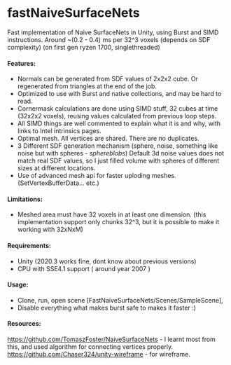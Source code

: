 # fastNaiveSurfaceNets
Fast implementation of Naive SurfaceNets in Unity, using Burst and SIMD instructions.
Around ~(0.2 - 0.4) ms per 32^3 voxels (depends on SDF complexity) (on first gen ryzen 1700, singlethreaded)

#### Features:
- Normals can be generated from SDF values of 2x2x2 cube. Or regenerated from triangles at the end of the job.
- Optimized to use with Burst and native collections, and may be hard to read.
- Cornermask calculations are done using SIMD stuff, 32 cubes at time (32x2x2 voxels), reusing values calculated from previous loop steps.
- All SIMD things are well commented to explain what it is and why, with links to Intel intrinsics pages.
- Optimal mesh. All vertices are shared. There are no duplicates.
- 3 Different SDF generation mechanism (sphere, noise, something like noise but with spheres - *sphereblobs*)
Default 3d noise values does not match real SDF values, so I just filled volume with spheres of different sizes at different locations.
- Use of advanced mesh api for faster uploding meshes. (SetVertexBufferData... etc.)

#### Limitations:
- Meshed area must have 32 voxels in at least one dimension. (this implementation support only chunks 32^3, but it is possible to make it working with 32xNxM)

#### Requirements:
- Unity (2020.3 works fine, dont know about previous versions)
- CPU with SSE4.1 support ( around year 2007 )

#### Usage:
- Clone, run, open scene [FastNaiveSurfaceNets/Scenes/SampleScene],
- Disable everything what makes burst safe to makes it faster :)

#### Resources:
https://github.com/TomaszFoster/NaiveSurfaceNets - I learnt most from this, and used algorithm for connecting vertices properly.
https://github.com/Chaser324/unity-wireframe - for wireframe.

